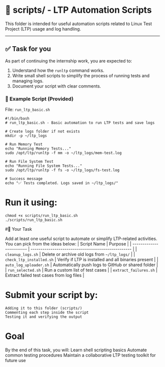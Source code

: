 # 📂 scripts/ - LTP Automation Scripts

This folder is intended for useful automation scripts related to Linux Test Project (LTP) usage and log handling.

---

## ✅ Task for you

As part of continuing the internship work, you are expected to:
1. Understand how the `runltp` command works.
2. Write small shell scripts to simplify the process of running tests and managing logs.
3. Document your script with clear comments.

### 🔧 Example Script (Provided)

File: `run_ltp_basic.sh`

```
#!/bin/bash
# run_ltp_basic.sh - Basic automation to run LTP tests and save logs

# Create logs folder if not exists
mkdir -p ~/ltp_logs

# Run Memory Test
echo "Running Memory Tests..."
sudo /opt/ltp/runltp -f mm -o ~/ltp_logs/mem-test.log

# Run File System Test
echo "Running File System Tests..."
sudo /opt/ltp/runltp -f fs -o ~/ltp_logs/fs-test.log

# Success message
echo "✅ Tests completed. Logs saved in ~/ltp_logs/"
```
# Run it using:
```
chmod +x scripts/run_ltp_basic.sh
./scripts/run_ltp_basic.sh
```
#📌 Your Task

Add at least one useful script to automate or simplify LTP-related activities. You can pick from the ideas below:
| Script Name              | Purpose                                             |
| ------------------------ | --------------------------------------------------- |
| `cleanup_logs.sh`        | Delete or archive old logs from `~/ltp_logs/`       |
| `check_ltp_installed.sh` | Verify if LTP is installed and all binaries present |
| `auto_log_uploader.sh`   | Automatically push logs to GitHub or shared folder  |
| `run_selected.sh`        | Run a custom list of test cases                     |
| `extract_failures.sh`    | Extract failed test cases from log files            |

# Submit your script by:
    Adding it to this folder (scripts/)
    Commenting each step inside the script
    Testing it and verifying the output

# Goal
By the end of this task, you will:
    Learn shell scripting basics
    Automate common testing procedures
    Maintain a collaborative LTP testing toolkit for future use
